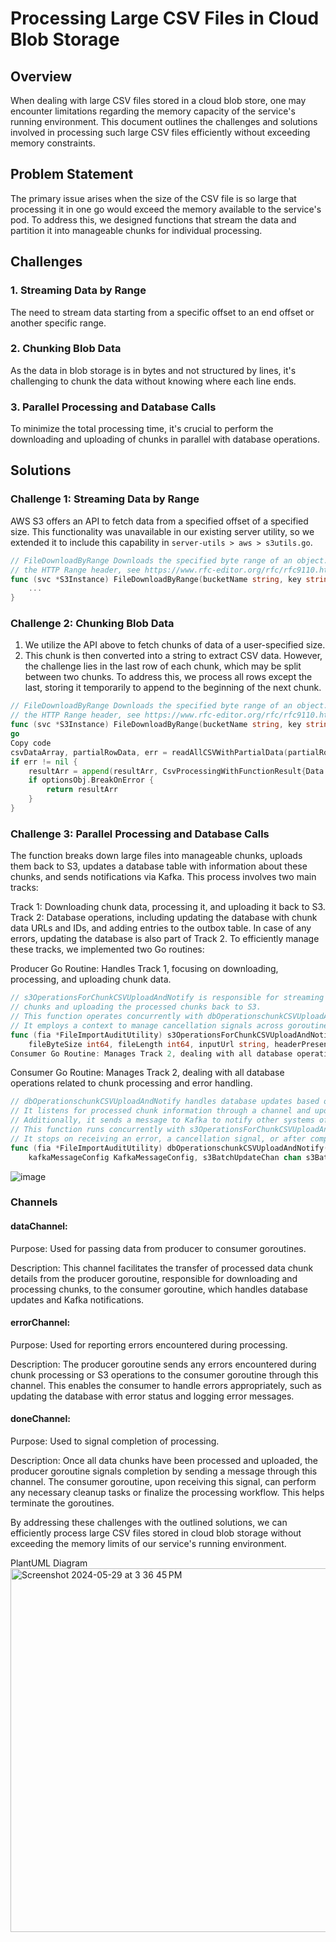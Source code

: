 # Processing Large CSV Files in Cloud Blob Storage

## Overview

When dealing with large CSV files stored in a cloud blob store, one may encounter limitations regarding the memory capacity of the service's running environment. This document outlines the challenges and solutions involved in processing such large CSV files efficiently without exceeding memory constraints.

## Problem Statement

The primary issue arises when the size of the CSV file is so large that processing it in one go would exceed the memory available to the service's pod. To address this, we designed functions that stream the data and partition it into manageable chunks for individual processing.

## Challenges

### 1. Streaming Data by Range

The need to stream data starting from a specific offset to an end offset or another specific range.

### 2. Chunking Blob Data

As the data in blob storage is in bytes and not structured by lines, it's challenging to chunk the data without knowing where each line ends.

### 3. Parallel Processing and Database Calls

To minimize the total processing time, it's crucial to perform the downloading and uploading of chunks in parallel with database operations.

## Solutions

### Challenge 1: Streaming Data by Range

AWS S3 offers an API to fetch data from a specified offset of a specified size. This functionality was unavailable in our existing server utility, so we extended it to include this capability in `server-utils > aws > s3utils.go`.
```go
// FileDownloadByRange Downloads the specified byte range of an object. For more information about
// the HTTP Range header, see https://www.rfc-editor.org/rfc/rfc9110.html#name-range
func (svc *S3Instance) FileDownloadByRange(bucketName string, key string, logger *logrus.Entry, offset int64, byteLength int64, fileLength int64) (string, int64, error) {
    ...
}
```

### Challenge 2: Chunking Blob Data

1. We utilize the API above to fetch chunks of data of a user-specified size.
2. This chunk is then converted into a string to extract CSV data. However, the challenge lies in the last row of each chunk, which may be split between two chunks. To address this, we process all rows except the last, storing it temporarily to append to the beginning of the next chunk.

```go
// FileDownloadByRange Downloads the specified byte range of an object. For more information about
// the HTTP Range header, see https://www.rfc-editor.org/rfc/rfc9110.html#name-range
func (svc *S3Instance) FileDownloadByRange(bucketName string, key string, logger *logrus.Entry, offset int64, byt ...
go
Copy code
csvDataArray, partialRowData, err = readAllCSVWithPartialData(partialRowData+string(csvDataBytes), currentOffset
if err != nil {
    resultArr = append(resultArr, CsvProcessingWithFunctionResult{Data: nil, Err: err})
    if optionsObj.BreakOnError {
        return resultArr
    }
}
```
### Challenge 3: Parallel Processing and Database Calls

The function breaks down large files into manageable chunks, uploads them back to S3, updates a database table with information about these chunks, and sends notifications via Kafka. This process involves two main tracks:

Track 1: Downloading chunk data, processing it, and uploading it back to S3.
Track 2: Database operations, including updating the database with chunk data URLs and IDs, and adding entries to the outbox table.
In case of any errors, updating the database is also part of Track 2. To efficiently manage these tracks, we implemented two Go routines:

Producer Go Routine: Handles Track 1, focusing on downloading, processing, and uploading chunk data.
```go
// s3OperationsForChunkCSVUploadAndNotify is responsible for streaming data from an S3 CSV file in
// chunks and uploading the processed chunks back to S3.
// This function operates concurrently with dbOperationschunkCSVUploadAndNotify, sharing state via channels.
// It employs a context to manage cancellation signals across goroutines, ensuring graceful shutdown on errors or completion.
func (fia *FileImportAuditUtility) s3OperationsForChunkCSVUploadAndNotify(ctx context.Context, cancel context.CancelFunc, bucket string,
	fileByteSize int64, fileLength int64, inputUrl string, headerPresent bool, s3BatchUpdateChan chan s3BatchChanData, s3BatchErrorChan chan error){...}
Consumer Go Routine: Manages Track 2, dealing with all database operations related to chunk processing and error handling.
```

Consumer Go Routine: Manages Track 2, dealing with all database operations related to chunk processing and error handling.
```go
// dbOperationschunkCSVUploadAndNotify handles database updates based on the results of the S3 chunk processing.
// It listens for processed chunk information through a channel and updates database entries accordingly.
// Additionally, it sends a message to Kafka to notify other systems of the update.
// This function runs concurrently with s3OperationsForChunkCSVUploadAndNotify and uses a shared context for cancellation.
// It stops on receiving an error, a cancellation signal, or after completing all updates.
func (fia *FileImportAuditUtility) dbOperationschunkCSVUploadAndNotify(ctx context.Context, auditEntryId int, tag string, userId int64,
	kafkaMessageConfig KafkaMessageConfig, s3BatchUpdateChan chan s3BatchChanData, s3BatchErrorChan chan error){...}
```
![image](https://github.com/shoaib4/FileImportUtilis/assets/34734357/e82695ca-eced-405b-abbe-aa305b2e4184)

### Channels
#### dataChannel:

Purpose: Used for passing data from producer to consumer goroutines.

Description: This channel facilitates the transfer of processed data chunk details from the producer goroutine, responsible for downloading and processing chunks, to the consumer goroutine, which handles database updates and Kafka notifications.

#### errorChannel:

Purpose: Used for reporting errors encountered during processing.

Description: The producer goroutine sends any errors encountered during chunk processing or S3 operations to the consumer goroutine through this channel. This enables the consumer to handle errors appropriately, such as updating the database with error status and logging error messages.

#### doneChannel:

Purpose: Used to signal completion of processing.

Description: Once all data chunks have been processed and uploaded, the producer goroutine signals completion by sending a message through this channel. The consumer goroutine, upon receiving this signal, can perform any necessary cleanup tasks or finalize the processing workflow. This helps terminate the goroutines. 

By addressing these challenges with the outlined solutions, we can efficiently process large CSV files stored in cloud blob storage without exceeding the memory limits of our service's running environment.

PlantUML Diagram
<img width="582" alt="Screenshot 2024-05-29 at 3 36 45 PM" src="https://github.com/shoaib4/FileImportUtilis/assets/34734357/d2426496-626e-4f6e-a24c-9886d8a4981e">

